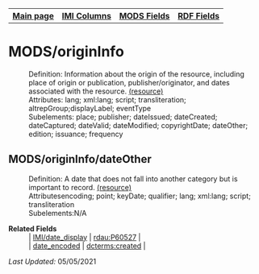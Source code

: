 <!DOCTYPE html>
<html>

<body>
<table style="width:100%">
  <tr>
    <th><a href="index.md">Main page</a></th>
	<th><a href="IMI.md">IMI Columns</a></th>
    <th><a href="MODS.md">MODS Fields</a></th>
    <th><a href="RDF.md">RDF Fields</a></th>
  </tr>
</table>



<h1>MODS/originInfo</h1>
<dl>
  <dd>Definition: Information about the origin of the resource, including place of origin or publication, publisher/originator, and dates associated with the resource. <a href="https://www.loc.gov/standards/mods/userguide/origininfo.html"> (resource)</a></dd>
  <dd>Attributes: lang; xml:lang; script; transliteration; altrepGroup;displayLabel; eventType</dd>
  <dd>Subelements:  place; publisher; dateIssued; dateCreated; dateCaptured; dateValid; dateModified; copyrightDate; dateOther; edition; issuance; frequency</dd>
</dl>

<h2>MODS/originInfo/dateOther</h2>
<dl>
  <dd>Definition: A date that does not fall into another category but is important to record. <a href="https://www.loc.gov/standards/mods/userguide/origininfo.html#dateother">(resource)</a></dd>
  <dd>Attributesencoding; point; keyDate; qualifier; lang; xml:lang; script; transliteration</dd>
  <dd>Subelements:N/A</dd>
</dl>

<dl>
	<dt><b>Related Fields</b></dt>
		<dd>| <a href="date.display.md">IMI/date_display</a> | <a href="rdf.rdau.p60527.md">rdau:P60527</a> | </dd>
		<dd>| <a href="date.encoded.md">date_encoded</a> | <a href="rdf.dcterms.created.md">dcterms:created</a> | </dd>
</dl>
<p><i>Last Updated: </i>05/05/2021</p>
</body>
</html>